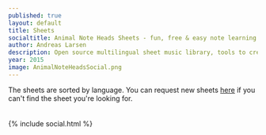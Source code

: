 ```yaml
---
published: true
layout: default
title: Sheets
socialtitle: Animal Note Heads Sheets - fun, free & easy note learning
author: Andreas Larsen
description: Open source multilingual sheet music library, tools to create your own sheet music, iOS app and much more - all free. 
year: 2015
image: AnimalNoteHeadsSocial.png
---
```

The sheets are sorted by language. You can request new sheets [here](http://www.reddit.com/r/AnimalNoteHeads/) if you can't find the sheet you're looking for.<br><br>  
{% include social.html %}<br>